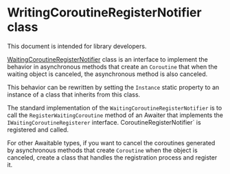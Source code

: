 # WritingCoroutineRegisterNotifier class

This document is intended for library developers.

[WaitingCoroutineRegisterNotifier](../../src/AwaitableCoroutine/Internal/WaitingCoroutineRegisterNotifier.cs)
class is an interface to implement the behavior in asynchronous methods that create an `Coroutine` that when the waiting object is canceled, the asynchronous method is also canceled.

This behavior can be rewritten by setting the `Instance` static property to an instance of a class that inherits from this class.

The standard implementation of the `WaitingCoroutineRegisterNotifier` is to call the `RegisterWaitingCoroutine` method of an Awaiter that implements the `IWaitingCoroutineRegisterer` interface. CoroutineRegisterNotifier` is registered and called.

For other Awaitable types, if you want to cancel the coroutines generated by asynchronous methods that create `Coroutine` when the object is canceled, create a class that handles the registration process and register it.

